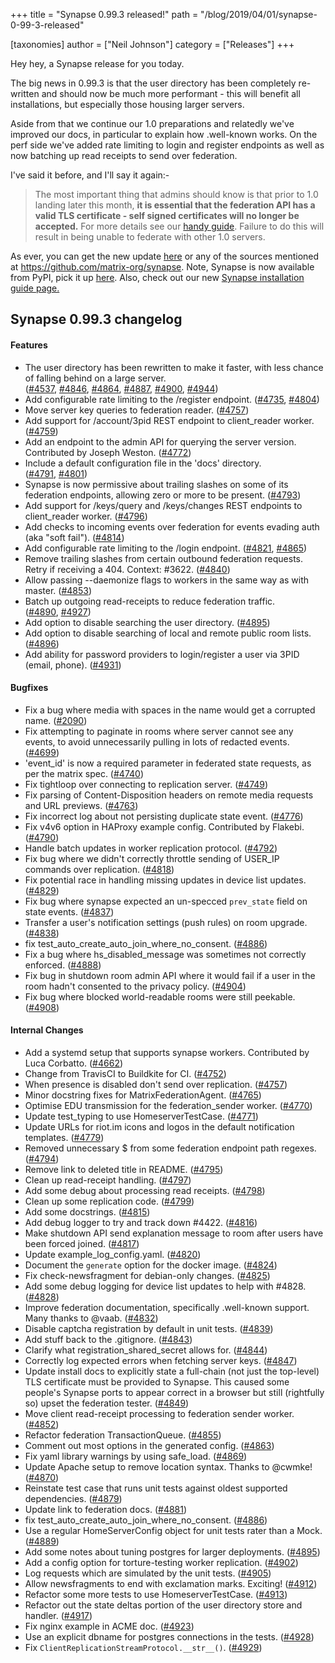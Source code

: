 +++
title = "Synapse 0.99.3 released!"
path = "/blog/2019/04/01/synapse-0-99-3-released"

[taxonomies]
author = ["Neil Johnson"]
category = ["Releases"]
+++

Hey hey, a Synapse release for you today.

The big news in 0.99.3 is that the user directory has been completely re-written and should now be much more performant - this will benefit all installations, but especially those housing larger servers.

Aside from that we continue our 1.0 preparations and relatedly we've improved our docs, in particular to explain how .well-known works. On the perf side we've added rate limiting to login and register endpoints as well as now batching up read receipts to send over federation.

I've said it before, and I'll say it again:-
<blockquote>The most important thing that admins should know is that prior to 1.0 landing later this month, <strong>it is essential that the federation API has a valid TLS certificate - self signed certificates will no longer be accepted.</strong> For more details see our <a href="https://github.com/matrix-org/synapse/blob/master/docs/MSC1711_certificates_FAQ.md">handy guide</a>. Failure to do this will result in being unable to federate with other 1.0 servers.</blockquote>
As ever, you can get the new update <a href="https://github.com/matrix-org/synapse/releases/tag/v0.99.3">here</a> or any of the sources mentioned at <a href="https://github.com/matrix-org/synapse">https://github.com/matrix-org/synapse</a>. Note, Synapse is now available from PyPI, pick it up <a href="https://pypi.org/project/matrix-synapse/">here</a>. Also, check out our new <a href="/docs/guides/installing-synapse">Synapse installation guide page.</a>

## Synapse 0.99.3 changelog

#### <a id="user-content-features" class="anchor" href="https://github.com/matrix-org/synapse/blob/master/CHANGES.md#features" aria-hidden="true"></a>Features

<ul>
 	<li>The user directory has been rewritten to make it faster, with less chance of falling behind on a large server. (<a href="https://github.com/matrix-org/synapse/issues/4537">#4537</a>, <a href="https://github.com/matrix-org/synapse/issues/4846">#4846</a>, <a href="https://github.com/matrix-org/synapse/issues/4864">#4864</a>, <a href="https://github.com/matrix-org/synapse/issues/4887">#4887</a>, <a href="https://github.com/matrix-org/synapse/issues/4900">#4900</a>, <a href="https://github.com/matrix-org/synapse/issues/4944">#4944</a>)</li>
 	<li>Add configurable rate limiting to the /register endpoint. (<a href="https://github.com/matrix-org/synapse/issues/4735">#4735</a>, <a href="https://github.com/matrix-org/synapse/issues/4804">#4804</a>)</li>
 	<li>Move server key queries to federation reader. (<a href="https://github.com/matrix-org/synapse/issues/4757">#4757</a>)</li>
 	<li>Add support for /account/3pid REST endpoint to client_reader worker. (<a href="https://github.com/matrix-org/synapse/issues/4759">#4759</a>)</li>
 	<li>Add an endpoint to the admin API for querying the server version. Contributed by Joseph Weston. (<a href="https://github.com/matrix-org/synapse/issues/4772">#4772</a>)</li>
 	<li>Include a default configuration file in the 'docs' directory. (<a href="https://github.com/matrix-org/synapse/issues/4791">#4791</a>, <a href="https://github.com/matrix-org/synapse/issues/4801">#4801</a>)</li>
 	<li>Synapse is now permissive about trailing slashes on some of its federation endpoints, allowing zero or more to be present. (<a href="https://github.com/matrix-org/synapse/issues/4793">#4793</a>)</li>
 	<li>Add support for /keys/query and /keys/changes REST endpoints to client_reader worker. (<a href="https://github.com/matrix-org/synapse/issues/4796">#4796</a>)</li>
 	<li>Add checks to incoming events over federation for events evading auth (aka "soft fail"). (<a href="https://github.com/matrix-org/synapse/issues/4814">#4814</a>)</li>
 	<li>Add configurable rate limiting to the /login endpoint. (<a href="https://github.com/matrix-org/synapse/issues/4821">#4821</a>, <a href="https://github.com/matrix-org/synapse/issues/4865">#4865</a>)</li>
 	<li>Remove trailing slashes from certain outbound federation requests. Retry if receiving a 404. Context: #3622. (<a href="https://github.com/matrix-org/synapse/issues/4840">#4840</a>)</li>
 	<li>Allow passing --daemonize flags to workers in the same way as with master. (<a href="https://github.com/matrix-org/synapse/issues/4853">#4853</a>)</li>
 	<li>Batch up outgoing read-receipts to reduce federation traffic. (<a href="https://github.com/matrix-org/synapse/issues/4890">#4890</a>, <a href="https://github.com/matrix-org/synapse/issues/4927">#4927</a>)</li>
 	<li>Add option to disable searching the user directory. (<a href="https://github.com/matrix-org/synapse/issues/4895">#4895</a>)</li>
 	<li>Add option to disable searching of local and remote public room lists. (<a href="https://github.com/matrix-org/synapse/issues/4896">#4896</a>)</li>
 	<li>Add ability for password providers to login/register a user via 3PID (email, phone). (<a href="https://github.com/matrix-org/synapse/issues/4931">#4931</a>)</li>
</ul>

#### <a id="user-content-bugfixes" class="anchor" href="https://github.com/matrix-org/synapse/blob/master/CHANGES.md#bugfixes" aria-hidden="true"></a>Bugfixes

<ul>
 	<li>Fix a bug where media with spaces in the name would get a corrupted name. (<a href="https://github.com/matrix-org/synapse/issues/2090">#2090</a>)</li>
 	<li>Fix attempting to paginate in rooms where server cannot see any events, to avoid unnecessarily pulling in lots of redacted events. (<a href="https://github.com/matrix-org/synapse/issues/4699">#4699</a>)</li>
 	<li>'event_id' is now a required parameter in federated state requests, as per the matrix spec. (<a href="https://github.com/matrix-org/synapse/issues/4740">#4740</a>)</li>
 	<li>Fix tightloop over connecting to replication server. (<a href="https://github.com/matrix-org/synapse/issues/4749">#4749</a>)</li>
 	<li>Fix parsing of Content-Disposition headers on remote media requests and URL previews. (<a href="https://github.com/matrix-org/synapse/issues/4763">#4763</a>)</li>
 	<li>Fix incorrect log about not persisting duplicate state event. (<a href="https://github.com/matrix-org/synapse/issues/4776">#4776</a>)</li>
 	<li>Fix v4v6 option in HAProxy example config. Contributed by Flakebi. (<a href="https://github.com/matrix-org/synapse/issues/4790">#4790</a>)</li>
 	<li>Handle batch updates in worker replication protocol. (<a href="https://github.com/matrix-org/synapse/issues/4792">#4792</a>)</li>
 	<li>Fix bug where we didn't correctly throttle sending of USER_IP commands over replication. (<a href="https://github.com/matrix-org/synapse/issues/4818">#4818</a>)</li>
 	<li>Fix potential race in handling missing updates in device list updates. (<a href="https://github.com/matrix-org/synapse/issues/4829">#4829</a>)</li>
 	<li>Fix bug where synapse expected an un-specced <code>prev_state</code> field on state events. (<a href="https://github.com/matrix-org/synapse/issues/4837">#4837</a>)</li>
 	<li>Transfer a user's notification settings (push rules) on room upgrade. (<a href="https://github.com/matrix-org/synapse/issues/4838">#4838</a>)</li>
 	<li>fix test_auto_create_auto_join_where_no_consent. (<a href="https://github.com/matrix-org/synapse/issues/4886">#4886</a>)</li>
 	<li>Fix a bug where hs_disabled_message was sometimes not correctly enforced. (<a href="https://github.com/matrix-org/synapse/issues/4888">#4888</a>)</li>
 	<li>Fix bug in shutdown room admin API where it would fail if a user in the room hadn't consented to the privacy policy. (<a href="https://github.com/matrix-org/synapse/issues/4904">#4904</a>)</li>
 	<li>Fix bug where blocked world-readable rooms were still peekable. (<a href="https://github.com/matrix-org/synapse/issues/4908">#4908</a>)</li>
</ul>

#### <a id="user-content-internal-changes" class="anchor" href="https://github.com/matrix-org/synapse/blob/master/CHANGES.md#internal-changes" aria-hidden="true"></a>Internal Changes

<ul>
 	<li>Add a systemd setup that supports synapse workers. Contributed by Luca Corbatto. (<a href="https://github.com/matrix-org/synapse/issues/4662">#4662</a>)</li>
 	<li>Change from TravisCI to Buildkite for CI. (<a href="https://github.com/matrix-org/synapse/issues/4752">#4752</a>)</li>
 	<li>When presence is disabled don't send over replication. (<a href="https://github.com/matrix-org/synapse/issues/4757">#4757</a>)</li>
 	<li>Minor docstring fixes for MatrixFederationAgent. (<a href="https://github.com/matrix-org/synapse/issues/4765">#4765</a>)</li>
 	<li>Optimise EDU transmission for the federation_sender worker. (<a href="https://github.com/matrix-org/synapse/issues/4770">#4770</a>)</li>
 	<li>Update test_typing to use HomeserverTestCase. (<a href="https://github.com/matrix-org/synapse/issues/4771">#4771</a>)</li>
 	<li>Update URLs for riot.im icons and logos in the default notification templates. (<a href="https://github.com/matrix-org/synapse/issues/4779">#4779</a>)</li>
 	<li>Removed unnecessary $ from some federation endpoint path regexes. (<a href="https://github.com/matrix-org/synapse/issues/4794">#4794</a>)</li>
 	<li>Remove link to deleted title in README. (<a href="https://github.com/matrix-org/synapse/issues/4795">#4795</a>)</li>
 	<li>Clean up read-receipt handling. (<a href="https://github.com/matrix-org/synapse/issues/4797">#4797</a>)</li>
 	<li>Add some debug about processing read receipts. (<a href="https://github.com/matrix-org/synapse/issues/4798">#4798</a>)</li>
 	<li>Clean up some replication code. (<a href="https://github.com/matrix-org/synapse/issues/4799">#4799</a>)</li>
 	<li>Add some docstrings. (<a href="https://github.com/matrix-org/synapse/issues/4815">#4815</a>)</li>
 	<li>Add debug logger to try and track down #4422. (<a href="https://github.com/matrix-org/synapse/issues/4816">#4816</a>)</li>
 	<li>Make shutdown API send explanation message to room after users have been forced joined. (<a href="https://github.com/matrix-org/synapse/issues/4817">#4817</a>)</li>
 	<li>Update example_log_config.yaml. (<a href="https://github.com/matrix-org/synapse/issues/4820">#4820</a>)</li>
 	<li>Document the <code>generate</code> option for the docker image. (<a href="https://github.com/matrix-org/synapse/issues/4824">#4824</a>)</li>
 	<li>Fix check-newsfragment for debian-only changes. (<a href="https://github.com/matrix-org/synapse/issues/4825">#4825</a>)</li>
 	<li>Add some debug logging for device list updates to help with #4828. (<a href="https://github.com/matrix-org/synapse/issues/4828">#4828</a>)</li>
 	<li>Improve federation documentation, specifically .well-known support. Many thanks to @vaab. (<a href="https://github.com/matrix-org/synapse/issues/4832">#4832</a>)</li>
 	<li>Disable captcha registration by default in unit tests. (<a href="https://github.com/matrix-org/synapse/issues/4839">#4839</a>)</li>
 	<li>Add stuff back to the .gitignore. (<a href="https://github.com/matrix-org/synapse/issues/4843">#4843</a>)</li>
 	<li>Clarify what registration_shared_secret allows for. (<a href="https://github.com/matrix-org/synapse/issues/4844">#4844</a>)</li>
 	<li>Correctly log expected errors when fetching server keys. (<a href="https://github.com/matrix-org/synapse/issues/4847">#4847</a>)</li>
 	<li>Update install docs to explicitly state a full-chain (not just the top-level) TLS certificate must be provided to Synapse. This caused some people's Synapse ports to appear correct in a browser but still (rightfully so) upset the federation tester. (<a href="https://github.com/matrix-org/synapse/issues/4849">#4849</a>)</li>
 	<li>Move client read-receipt processing to federation sender worker. (<a href="https://github.com/matrix-org/synapse/issues/4852">#4852</a>)</li>
 	<li>Refactor federation TransactionQueue. (<a href="https://github.com/matrix-org/synapse/issues/4855">#4855</a>)</li>
 	<li>Comment out most options in the generated config. (<a href="https://github.com/matrix-org/synapse/issues/4863">#4863</a>)</li>
 	<li>Fix yaml library warnings by using safe_load. (<a href="https://github.com/matrix-org/synapse/issues/4869">#4869</a>)</li>
 	<li>Update Apache setup to remove location syntax. Thanks to @cwmke! (<a href="https://github.com/matrix-org/synapse/issues/4870">#4870</a>)</li>
 	<li>Reinstate test case that runs unit tests against oldest supported dependencies. (<a href="https://github.com/matrix-org/synapse/issues/4879">#4879</a>)</li>
 	<li>Update link to federation docs. (<a href="https://github.com/matrix-org/synapse/issues/4881">#4881</a>)</li>
 	<li>fix test_auto_create_auto_join_where_no_consent. (<a href="https://github.com/matrix-org/synapse/issues/4886">#4886</a>)</li>
 	<li>Use a regular HomeServerConfig object for unit tests rater than a Mock. (<a href="https://github.com/matrix-org/synapse/issues/4889">#4889</a>)</li>
 	<li>Add some notes about tuning postgres for larger deployments. (<a href="https://github.com/matrix-org/synapse/issues/4895">#4895</a>)</li>
 	<li>Add a config option for torture-testing worker replication. (<a href="https://github.com/matrix-org/synapse/issues/4902">#4902</a>)</li>
 	<li>Log requests which are simulated by the unit tests. (<a href="https://github.com/matrix-org/synapse/issues/4905">#4905</a>)</li>
 	<li>Allow newsfragments to end with exclamation marks. Exciting! (<a href="https://github.com/matrix-org/synapse/issues/4912">#4912</a>)</li>
 	<li>Refactor some more tests to use HomeserverTestCase. (<a href="https://github.com/matrix-org/synapse/issues/4913">#4913</a>)</li>
 	<li>Refactor out the state deltas portion of the user directory store and handler. (<a href="https://github.com/matrix-org/synapse/issues/4917">#4917</a>)</li>
 	<li>Fix nginx example in ACME doc. (<a href="https://github.com/matrix-org/synapse/issues/4923">#4923</a>)</li>
 	<li>Use an explicit dbname for postgres connections in the tests. (<a href="https://github.com/matrix-org/synapse/issues/4928">#4928</a>)</li>
 	<li>Fix <code>ClientReplicationStreamProtocol.__str__()</code>. (<a href="https://github.com/matrix-org/synapse/issues/4929">#4929</a>)</li>
</ul>
